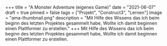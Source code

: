 +++
title = "A Monster Adventure (eigenes Game)"
date = "2021-06-07"
draft = true
pinned = false
tags = ["Projekt", "Construct3", "Lernen"]
image = "ama-thumbnail.png"
description = "Mit Hilfe des Wissens das ich beim beginn des letzten Projektes gesammelt habe, Wollte ich damit beginnen einen Plattformer zu erstellen."
+++
Mit Hilfe des Wissens das ich beim beginn des letzten Projektes gesammelt habe, Wollte ich damit beginnen einen Plattformer zu erstellen.